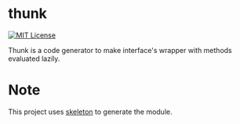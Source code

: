 # thunk
[![MIT License](https://img.shields.io/badge/license-MIT-blue.svg?style=flat)](LICENSE)

Thunk is a code generator to make interface's wrapper with methods evaluated lazily.

# Note

This project uses [skeleton](https://github.com/gostaticanalysis/skeleton) to generate the module.
